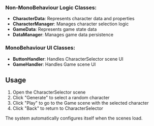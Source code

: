 ### Non-MonoBehaviour Logic Classes:
- **CharacterData**: Represents character data and properties
- **CharacterManager**: Manages character selection logic
- **GameData**: Represents game state data
- **DataManager**: Manages game data persistence

### MonoBehaviour UI Classes:
- **ButtonHandler**: Handles CharacterSelector scene UI
- **GameHandler**: Handles Game scene UI

## Usage

1. Open the CharacterSelector scene
2. Click "Generate" to select a random character
3. Click "Play" to go to the Game scene with the selected character
4. Click "Back" to return to CharacterSelector

The system automatically configures itself when the scenes load.
